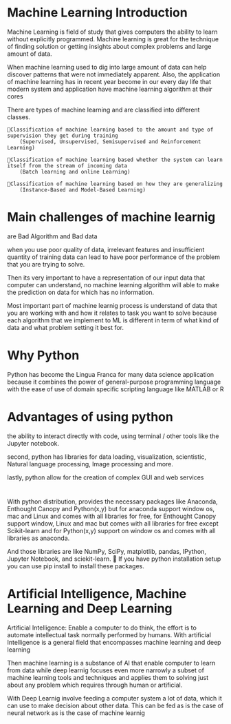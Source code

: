 # Machine Learning Introduction

Machine Learning is field of study that gives computers the ability to learn without explicitly programmed. 
Machine learning is great for the technique of finding solution or getting insights about complex problems and large amount of data.

When machine learning used to dig into large amount of data can help discover patterns that were not immediately apparent.
Also, the application of machine learning has in recent year become in our every day life that modern system and application 
have machine learning algorithm at their cores

There are types of machine learning and are classified into different classes.

    Classification of machine learning based to the amount and type of supervision they get during training 
        (Supervised, Unsupervised, Semisupervised and Reinforcement Learning)

    Classification of machine learning based whether the system can learn itself from the stream of incoming data 
        (Batch learning and online Learning)

    Classification of machine learning based on how they are generalizing 
        (Instance-Based and Model-Based Learning)
  
# Main challenges of machine learnig
  
  are Bad Algorithm and Bad data 

when you use poor quality of data, irrelevant features and 
insufficient quantity of training data can lead to have poor performance of the problem that you are trying to solve. 

Then its very important to have a representation of our input data that computer can understand, 
no machine learning algorithm will able to make the prediction on data for which has no information.

Most important part of machine learnig process is understand of data that you are working with and 
how it relates to task you want to solve because each algorithm that we implement to ML is different in term of what kind of data and 
what problem setting it best for.

# Why Python

Python has become the Lingua Franca for many data science application because it combines the power of general-purpose programming language 
with the ease of use of domain specific scripting language like MATLAB or R

# Advantages of using python 

the ability to interact directly with code, using terminal / other tools like the Jupyter notebook. 

second, python has libraries for data loading, visualization, scientistic, Natural language processing, Image processing and more. 

lastly, python allow for the creation of complex GUI and web services

#

With python distribution, provides the necessary packages like Anaconda, Enthought Canopy and Python(x,y) but for anaconda support window os, mac and Linux and comes with all libraries for free, 
for Enthought Canopy support window, Linux and mac but comes with all libraries for free except Scikit-learn 
and for Python(x,y) support on window os and comes with all libraries as anaconda. 

And those libraries are like NumPy, SciPy, matplotlib, pandas, IPython, Jupyter Notebook, and sciekit-learn.
  	If you have python installation setup you can use pip install to install these packages.

# Artificial Intelligence, Machine Learning and Deep Learning

Artificial Intelligence: Enable a computer to do think, the effort is to automate intellectual task normally performed by humans.
With artificial Intelligence is a general field that encompasses machine learning and deep learning

Then machine learning is a substance of AI that enable computer to learn from data while deep learnig focuses even 
more narrowly a subset of machine learning tools and techniques and applies them to solving just about any problem 
which requires through human or artificial.

With Deep Learnig involve feeding a computer system a lot of data, which it can use to make decision about other data. 
This can be fed as is the case of neural network as is the case of machine learnig
